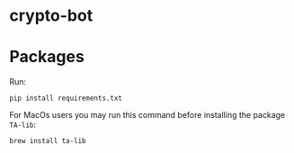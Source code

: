 # crypto-bot

# Packages

Run:
```
pip install requirements.txt
```

For MacOs users you may run this command before installing the package `TA-lib`:
```
brew install ta-lib
```